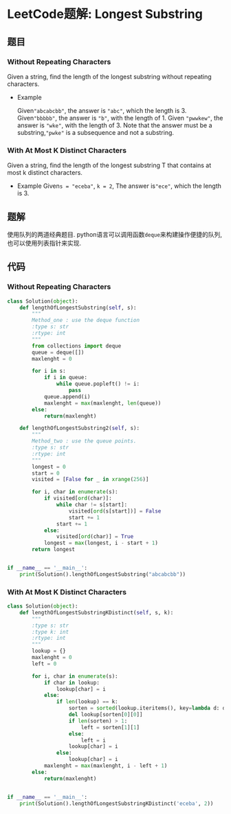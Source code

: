 # LeetCode题解: Longest Substring

## 题目

### Without Repeating Characters

Given a string, find the length of the longest substring without repeating characters.

-   Example

    Given`"abcabcbb"`, the answer is `"abc"`, which the length is 3. Given`"bbbbb"`, the answer is `"b"`, with the length of 1. Given `"pwwkew"`, the answer is `"wke"`, with the length of 3. Note that the answer must be a substring,`"pwke"` is a subsequence and not a substring.

### With At Most K Distinct Characters

Given a string, find the length of the longest substring T that contains at most k distinct characters.

-   Example Given`s = "eceba"`, `k = 2`, The answer is`"ece"`, which the length is 3.

## 题解

使用队列的两道经典题目. python语言可以调用函数`deque`来构建操作便捷的队列, 也可以使用列表指针来实现.

## 代码

### Without Repeating Characters

```python
class Solution(object):
    def lengthOfLongestSubstring(self, s):
        """
        Method_one : use the deque function
        :type s: str
        :rtype: int
        """
        from collections import deque
        queue = deque([])
        maxlenght = 0

        for i in s:
            if i in queue:
                while queue.popleft() != i:
                    pass
            queue.append(i)
            maxlenght = max(maxlenght, len(queue))
        else:
            return(maxlenght)

    def lengthOfLongestSubstring2(self, s):
        """
        Method_two : use the queue points.
        :type s: str
        :rtype: int
        """
        longest = 0
        start = 0
        visited = [False for _ in xrange(256)]

        for i, char in enumerate(s):
            if visited[ord(char)]:
                while char != s[start]:
                    visited[ord(s[start])] = False
                    start += 1
                start += 1
            else:
                visited[ord(char)] = True
            longest = max(longest, i - start + 1)
        return longest


if __name__ == '__main__':
    print(Solution().lengthOfLongestSubstring("abcabcbb"))
```

### With At Most K Distinct Characters

```python
class Solution(object):
    def lengthOfLongestSubstringKDistinct(self, s, k):
        """
        :type s: str
        :type k: int
        :rtype: int
        """
        lookup = {}
        maxlenght = 0
        left = 0

        for i, char in enumerate(s):
            if char in lookup:
                lookup[char] = i
            else:
                if len(lookup) == k:
                    sorten = sorted(lookup.iteritems(), key=lambda d: d[1])
                    del lookup[sorten[0][0]]
                    if len(sorten) > 1:
                        left = sorten[1][1]
                    else:
                        left = i
                    lookup[char] = i
                else:
                    lookup[char] = i
            maxlenght = max(maxlenght, i - left + 1)
        else:
            return(maxlenght)


if __name__ == '__main__':
    print(Solution().lengthOfLongestSubstringKDistinct('eceba', 2))
```
